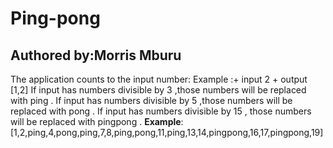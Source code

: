 # Ping-pong
## Authored by:Morris Mburu
The application counts to the input number:
Example :+ input 2
         + output [1,2]
If input has numbers divisible by 3 ,those numbers will be replaced with ping .
If input has numbers divisible by 5 ,those numbers will be replaced with pong .
If input has numbers divisible by 15 , those numbers will be replaced  with pingpong .
**Example**:[1,2,ping,4,pong,ping,7,8,ping,pong,11,ping,13,14,pingpong,16,17,pingpong,19]
